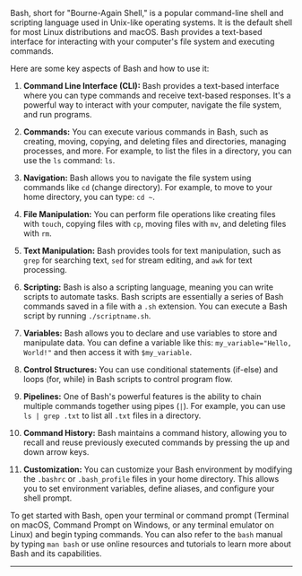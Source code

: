 Bash, short for "Bourne-Again Shell," is a popular command-line shell and scripting language used in Unix-like operating systems. It is the default shell for most Linux distributions and macOS. Bash provides a text-based interface for interacting with your computer's file system and executing commands.

Here are some key aspects of Bash and how to use it:

1. **Command Line Interface (CLI):** Bash provides a text-based interface where you can type commands and receive text-based responses. It's a powerful way to interact with your computer, navigate the file system, and run programs.

2. **Commands:** You can execute various commands in Bash, such as creating, moving, copying, and deleting files and directories, managing processes, and more. For example, to list the files in a directory, you can use the `ls` command: `ls`.

3. **Navigation:** Bash allows you to navigate the file system using commands like `cd` (change directory). For example, to move to your home directory, you can type: `cd ~`.

4. **File Manipulation:** You can perform file operations like creating files with `touch`, copying files with `cp`, moving files with `mv`, and deleting files with `rm`.

5. **Text Manipulation:** Bash provides tools for text manipulation, such as `grep` for searching text, `sed` for stream editing, and `awk` for text processing.

6. **Scripting:** Bash is also a scripting language, meaning you can write scripts to automate tasks. Bash scripts are essentially a series of Bash commands saved in a file with a `.sh` extension. You can execute a Bash script by running `./scriptname.sh`.

7. **Variables:** Bash allows you to declare and use variables to store and manipulate data. You can define a variable like this: `my_variable="Hello, World!"` and then access it with `$my_variable`.

8. **Control Structures:** You can use conditional statements (if-else) and loops (for, while) in Bash scripts to control program flow.

9. **Pipelines:** One of Bash's powerful features is the ability to chain multiple commands together using pipes (`|`). For example, you can use `ls | grep .txt` to list all `.txt` files in a directory.

10. **Command History:** Bash maintains a command history, allowing you to recall and reuse previously executed commands by pressing the up and down arrow keys.

11. **Customization:** You can customize your Bash environment by modifying the `.bashrc` or `.bash_profile` files in your home directory. This allows you to set environment variables, define aliases, and configure your shell prompt.

To get started with Bash, open your terminal or command prompt (Terminal on macOS, Command Prompt on Windows, or any terminal emulator on Linux) and begin typing commands. You can also refer to the `bash` manual by typing `man bash` or use online resources and tutorials to learn more about Bash and its capabilities.

---

